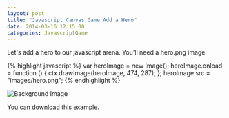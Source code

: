 ```yaml
---
layout: post
title: "Javascript Canvas Game Add a Hero"
date: 2014-03-16 12:15:00
categories: JavascriptGame
---
```


Let's add a hero to our javascript arena.
You'll need a hero.png image

{% highlight javascript %}
var heroImage = new Image();
heroImage.onload = function () {
	ctx.drawImage(heroImage, 474, 287);
};
heroImage.src = "images/hero.png";
{% endhighlight %}

![Background Image](https://github.com/mahcloud/SimpleCanvasGame/blob/master/images/hero.png?raw=true)

You can [download][jekyll-gh-branch] this example.

[jekyll-gh-branch]: https://github.com/mahcloud/SimpleCanvasGame/tree/add-hero
